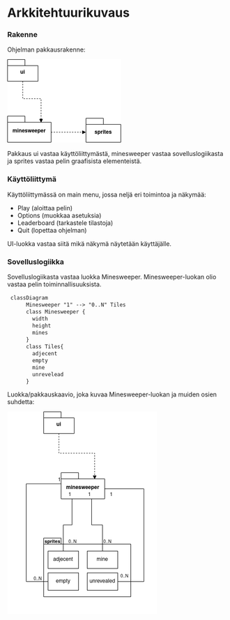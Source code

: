 # Arkkitehtuurikuvaus

### Rakenne
Ohjelman pakkausrakenne:

![pakkauskaavio](https://github.com/xelmas/ot-miinaharava/blob/main/dokumentaatio/kuvat/arkitehtuuri-pakkaus.png)

Pakkaus ui vastaa käyttöliittymästä, minesweeper vastaa sovelluslogiikasta ja sprites vastaa pelin graafisista elementeistä.

### Käyttöliittymä

Käyttöliittymässä on main menu, jossa neljä eri toimintoa ja näkymää:
 - Play (aloittaa pelin)
 - Options (muokkaa asetuksia)
 - Leaderboard (tarkastele tilastoja)
 - Quit (lopettaa ohjelman)

UI-luokka vastaa siitä mikä näkymä näytetään käyttäjälle.

### Sovelluslogiikka

Sovelluslogiikasta vastaa luokka Minesweeper. Minesweeper-luokan olio vastaa pelin toiminnallisuuksista.

```mermaid
 classDiagram
      Minesweeper "1" --> "0..N" Tiles
      class Minesweeper {
        width
        height
        mines
      }
      class Tiles{
        adjecent
        empty
        mine
        unrevelead
      }
```

Luokka/pakkauskaavio, joka kuvaa Minesweeper-luokan ja muiden osien suhdetta:

![pakkauskaavio-luokka](https://github.com/xelmas/ot-miinaharava/blob/main/dokumentaatio/kuvat/arkkitehtuuri-pakkaus-luokat.png)
